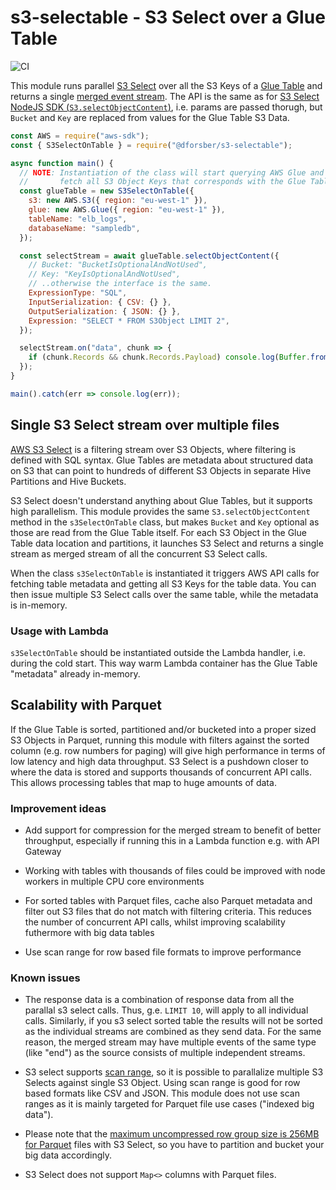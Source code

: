 # s3-selectable - S3 Select over a Glue Table

![CI](https://github.com/dforsber/s3-selectable/workflows/CI/badge.svg?branch=master)

This module runs parallel [S3 Select](https://aws.amazon.com/blogs/developer/introducing-support-for-amazon-s3-select-in-the-aws-sdk-for-javascript/) over all the S3 Keys of a [Glue Table](https://docs.aws.amazon.com/glue/latest/dg/tables-described.html) and returns a single [merged event stream](https://github.com/grncdr/merge-stream). The API is the same as for [S3 Select NodeJS SDK (`S3.selectObjectContent`)](https://docs.aws.amazon.com/AWSJavaScriptSDK/latest/AWS/S3.html#selectObjectContent-property), i.e. params are passed thorugh, but `Bucket` and `Key` are replaced from values for the Glue Table S3 Data.

```javascript
const AWS = require("aws-sdk");
const { S3SelectOnTable } = require("@dforsber/s3-selectable");

async function main() {
  // NOTE: Instantiation of the class will start querying AWS Glue and S3 to
  //       fetch all S3 Object Keys that corresponds with the Glue Table data.
  const glueTable = new S3SelectOnTable({
    s3: new AWS.S3({ region: "eu-west-1" }),
    glue: new AWS.Glue({ region: "eu-west-1" }),
    tableName: "elb_logs",
    databaseName: "sampledb",
  });

  const selectStream = await glueTable.selectObjectContent({
    // Bucket: "BucketIsOptionalAndNotUsed",
    // Key: "KeyIsOptionalAndNotUsed",
    // ..otherwise the interface is the same.
    ExpressionType: "SQL",
    InputSerialization: { CSV: {} },
    OutputSerialization: { JSON: {} },
    Expression: "SELECT * FROM S3Object LIMIT 2",
  });

  selectStream.on("data", chunk => {
    if (chunk.Records && chunk.Records.Payload) console.log(Buffer.from(chunk.Records.Payload).toString());
  });
}

main().catch(err => console.log(err));
```

## Single S3 Select stream over multiple files

[AWS S3 Select](https://docs.aws.amazon.com/AmazonS3/latest/API/API_SelectObjectContent.html) is a filtering stream over S3 Objects, where filtering is defined with SQL syntax. Glue Tables are metadata about structured data on S3 that can point to hundreds of different S3 Objects in separate Hive Partitions and Hive Buckets.

S3 Select doesn't understand anything about Glue Tables, but it supports high parallelism. This module provides the same `S3.selectObjectContent` method in the `s3SelectOnTable` class, but makes `Bucket` and `Key` optional as those are read from the Glue Table itself. For each S3 Object in the Glue Table data location and partitions, it launches S3 Select and returns a single stream as merged stream of all the concurrent S3 Select calls.

When the class `s3SelectOnTable` is instantiated it triggers AWS API calls for fetching table metadata and getting all S3 Keys for the table data. You can then issue multiple S3 Select calls over the same table, while the metadata is in-memory.

### Usage with Lambda

`s3SelectOnTable` should be instantiated outside the Lambda handler, i.e. during the cold start. This way warm Lambda container has the Glue Table "metadata" already in-memory.

## Scalability with Parquet

If the Glue Table is sorted, partitioned and/or bucketed into a proper sized S3 Objects in Parquet, running this module with filters against the sorted column (e.g. row numbers for paging) will give high performance in terms of low latency and high data throughput. S3 Select is a pushdown closer to where the data is stored and supports thousands of concurrent API calls. This allows processing tables that map to huge amounts of data.

### Improvement ideas

- Add support for compression for the merged stream to benefit of better throughput, especially if running this in a Lambda function e.g. with API Gateway

- Working with tables with thousands of files could be improved with node workers in multiple CPU core environments

- For sorted tables with Parquet files, cache also Parquet metadata and filter out S3 files that do not match with filtering criteria. This reduces the number of concurrent API calls, whilst improving scalability futhermore with big data tables

- Use scan range for row based file formats to improve performance

### Known issues

- The response data is a combination of response data from all the parallal s3 select calls. Thus, g.e. `LIMIT 10`, will apply to all individual calls. Similarly, if you s3 select sorted table the results will not be sorted as the individual streams are combined as they send data. For the same reason, the merged stream may have multiple events of the same type (like "end") as the source consists of multiple independent streams.

- S3 select supports [scan range](https://docs.aws.amazon.com/AmazonS3/latest/API/API_SelectObjectContent.html#AmazonS3-SelectObjectContent-request-ScanRange), so it is possible to parallalize multiple S3 Selects against single S3 Object. Using scan range is good for row based formats like CSV and JSON. This module does not use scan ranges as it is mainly targeted for Parquet file use cases ("indexed big data").

- Please note that the [maximum uncompressed row group size is 256MB for Parquet](https://docs.aws.amazon.com/AmazonS3/latest/dev/selecting-content-from-objects.html) files with S3 Select, so you have to partition and bucket your big data accordingly.

- S3 Select does not support `Map<>` columns with Parquet files.
